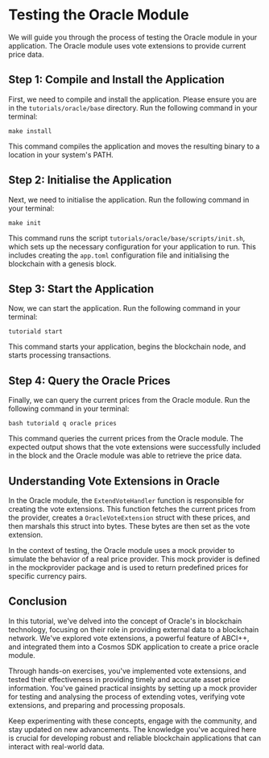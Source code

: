 # Testing the Oracle Module

We will guide you through the process of testing the Oracle module in your application. The Oracle module uses vote extensions to provide current price data.

## Step 1: Compile and Install the Application

First, we need to compile and install the application. Please ensure you are in the `tutorials/oracle/base` directory. Run the following command in your terminal:

```shell
make install
```

This command compiles the application and moves the resulting binary to a location in your system's PATH.

## Step 2: Initialise the Application

Next, we need to initialise the application. Run the following command in your terminal:

```shell
make init
```

This command runs the script `tutorials/oracle/base/scripts/init.sh`, which sets up the necessary configuration for your application to run. This includes creating the `app.toml` configuration file and initialising the blockchain with a genesis block.

## Step 3: Start the Application

Now, we can start the application. Run the following command in your terminal:

```shell
tutoriald start
```

This command starts your application, begins the blockchain node, and starts processing transactions.

## Step 4: Query the Oracle Prices

Finally, we can query the current prices from the Oracle module. Run the following command in your terminal:

```shell
bash tutoriald q oracle prices
```

This command queries the current prices from the Oracle module. The expected output shows that the vote extensions were successfully included in the block and the Oracle module was able to retrieve the price data.

## Understanding Vote Extensions in Oracle

In the Oracle module, the `ExtendVoteHandler` function is responsible for creating the vote extensions. This function fetches the current prices from the provider, creates a `OracleVoteExtension` struct with these prices, and then marshals this struct into bytes. These bytes are then set as the vote extension.

In the context of testing, the Oracle module uses a mock provider to simulate the behavior of a real price provider. This mock provider is defined in the mockprovider package and is used to return predefined prices for specific currency pairs.

## Conclusion

In this tutorial, we've delved into the concept of Oracle's in blockchain technology, focusing on their role in providing external data to a blockchain network. We've explored vote extensions, a powerful feature of ABCI++, and integrated them into a Cosmos SDK application to create a price oracle module.

Through hands-on exercises, you've implemented vote extensions, and tested their effectiveness in providing timely and accurate asset price information. You've gained practical insights by setting up a mock provider for testing and analysing the process of extending votes, verifying vote extensions, and preparing and processing proposals.

Keep experimenting with these concepts, engage with the community, and stay updated on new advancements. The knowledge you've acquired here is crucial for developing robust and reliable blockchain applications that can interact with real-world data.
